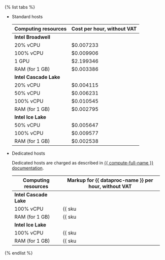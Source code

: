 {% list tabs %}

- Standard hosts

   | Computing resources | Cost per hour, without VAT |
   |---------------------|------------------------------|
   | **Intel Broadwell** |
   | 20% vCPU | $0.007233 |
   | 100% vCPU | $0.009906 |
   | 1 GPU | $2.199346 |
   | RAM (for 1 GB) | $0.003386 |
   | **Intel Cascade Lake** |
   | 20% vCPU | $0.004115 |
   | 50% vCPU | $0.006231 |
   | 100% vCPU | $0.010545 |
   | RAM (for 1 GB) | $0.002795 |
   | **Intel Ice Lake** |
   | 50% vCPU | $0.005647 |
   | 100% vCPU | $0.009577 |
   | RAM (for 1 GB) | $0.002538 |


- Dedicated hosts

   Dedicated hosts are charged as described in [{{ compute-full-name }} documentation](../../compute/pricing.md#prices-dedicated-host).

   | Computing resources | Markup for {{ dataproc-name }} per hour, without VAT |
   |----------------------|--------------------------------------------------------|
   | **Intel Cascade Lake** |
   | 100% vCPU | {{ sku|USD|mdb.dataproc.v2.cpu.c100|string }} |
   | RAM (for 1 GB) | {{ sku|USD|mdb.dataproc.v2.ram|string }} |
   | **Intel Ice Lake** |
   | 100% vCPU | {{ sku|USD|mdb.dataproc.v3.cpu.c100|string }} |
   | RAM (for 1 GB) | {{ sku|USD|mdb.dataproc.v3.ram|string }} |


{% endlist %}
